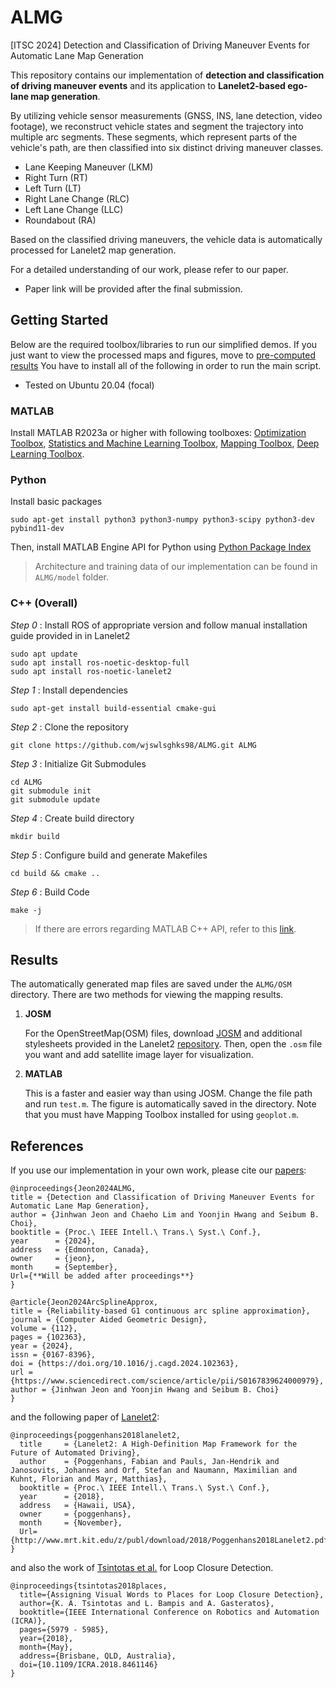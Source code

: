 # ALMG 
[ITSC 2024] Detection and Classification of Driving Maneuver Events for Automatic Lane Map Generation

This repository contains our implementation of **detection and classification of driving maneuver events** and its application to **Lanelet2-based ego-lane map generation**.

By utilizing vehicle sensor measurements (GNSS, INS, lane detection, video footage), we reconstruct vehicle states and segment the trajectory into multiple arc segments. These segments, which represent parts of the vehicle's path, are then classified into six distinct driving maneuver classes.

- Lane Keeping Maneuver (LKM)
- Right Turn (RT)
- Left Turn (LT)
- Right Lane Change (RLC)
- Left Lane Change (LLC)
- Roundabout (RA)

Based on the classified driving maneuvers, the vehicle data is automatically processed for Lanelet2 map generation.

For a detailed understanding of our work, please refer to our paper.
* Paper link will be provided after the final submission.


## Getting Started
Below are the required toolbox/libraries to run our simplified demos. If you just want to view the processed maps and figures, move to [pre-computed results](#results)
You have to install all of the following in order to run the main script.
* Tested on Ubuntu 20.04 (focal)

### MATLAB
Install MATLAB R2023a or higher with following toolboxes: [Optimization Toolbox](https://kr.mathworks.com/products/optimization.html), [Statistics and Machine Learning Toolbox](https://kr.mathworks.com/products/statistics.html), [Mapping Toolbox](https://kr.mathworks.com/products/mapping.html), [Deep Learning Toolbox](https://kr.mathworks.com/products/deep-learning.html).

### Python
Install basic packages
```
sudo apt-get install python3 python3-numpy python3-scipy python3-dev pybind11-dev
```
Then, install MATLAB Engine API for Python using [Python Package Index](https://pypi.org/project/matlabengine/)

> Architecture and training data of our implementation can be found in ```ALMG/model``` folder.

### C++ (Overall)
*Step 0* : Install ROS of appropriate version and follow manual installation guide provided in in Lanelet2
```
sudo apt update
sudo apt install ros-noetic-desktop-full
sudo apt install ros-noetic-lanelet2
```

*Step 1* : Install dependencies
```
sudo apt-get install build-essential cmake-gui
```
*Step 2* : Clone the repository
```
git clone https://github.com/wjswlsghks98/ALMG.git ALMG
```
*Step 3* : Initialize Git Submodules
```
cd ALMG
git submodule init
git submodule update
```
*Step 4* : Create build directory
```
mkdir build
```
*Step 5* : Configure build and generate Makefiles
```
cd build && cmake ..
```
*Step 6* : Build Code
```
make -j
```

> If there are errors regarding MATLAB C++ API, refer to this [link](https://kr.mathworks.com/help/matlab/calling-matlab-engine-from-cpp-programs.html?s_tid=CRUX_lftnav).

## Results
The automatically generated map files are saved under the ```ALMG/OSM``` directory. There are two methods for viewing the mapping results. 

1. **JOSM**

   For the OpenStreetMap(OSM) files, download [JOSM](https://josm.openstreetmap.de/wiki/Download) and additional stylesheets provided in the Lanelet2 [repository](https://github.com/fzi-forschungszentrum-informatik/Lanelet2/tree/master/lanelet2_maps). Then, open the ```.osm``` file you want and add satellite image layer for visualization. 

2. **MATLAB**

   This is a faster and easier way than using JOSM. Change the file path and run ```test.m```. The figure is automatically saved in the directory. Note that you must have Mapping Toolbox installed for using ```geoplot.m```. 


## References
If you use our implementation in your own work, please cite our [papers](https://www.sciencedirect.com/science/article/pii/S0167839624000979):
```
@inproceedings{Jeon2024ALMG,
title = {Detection and Classification of Driving Maneuver Events for Automatic Lane Map Generation},
author = {Jinhwan Jeon and Chaeho Lim and Yoonjin Hwang and Seibum B. Choi},
booktitle = {Proc.\ IEEE Intell.\ Trans.\ Syst.\ Conf.},
year      = {2024},
address   = {Edmonton, Canada},
owner     = {jeon},
month     = {September},
Url={**Will be added after proceedings**}
}

@article{Jeon2024ArcSplineApprox,
title = {Reliability-based G1 continuous arc spline approximation},
journal = {Computer Aided Geometric Design},
volume = {112},
pages = {102363},
year = {2024},
issn = {0167-8396},
doi = {https://doi.org/10.1016/j.cagd.2024.102363},
url = {https://www.sciencedirect.com/science/article/pii/S0167839624000979},
author = {Jinhwan Jeon and Yoonjin Hwang and Seibum B. Choi}
}
```
and the following paper of [Lanelet2](https://ieeexplore.ieee.org/document/8569929):
 
```
@inproceedings{poggenhans2018lanelet2,
  title     = {Lanelet2: A High-Definition Map Framework for the Future of Automated Driving},
  author    = {Poggenhans, Fabian and Pauls, Jan-Hendrik and Janosovits, Johannes and Orf, Stefan and Naumann, Maximilian and Kuhnt, Florian and Mayr, Matthias},
  booktitle = {Proc.\ IEEE Intell.\ Trans.\ Syst.\ Conf.},
  year      = {2018},
  address   = {Hawaii, USA},
  owner     = {poggenhans},
  month     = {November},
  Url={http://www.mrt.kit.edu/z/publ/download/2018/Poggenhans2018Lanelet2.pdf}
}
```
and also the work of [Tsintotas et al.](https://ieeexplore.ieee.org/abstract/document/8461146) for Loop Closure Detection.

```
@inproceedings{tsintotas2018places,
  title={Assigning Visual Words to Places for Loop Closure Detection},  
  author={K. A. Tsintotas and L. Bampis and A. Gasteratos},   
  booktitle={IEEE International Conference on Robotics and Automation (ICRA)},
  pages={5979 - 5985},
  year={2018},   
  month={May},
  address={Brisbane, QLD, Australia},
  doi={10.1109/ICRA.2018.8461146} 
}
```
